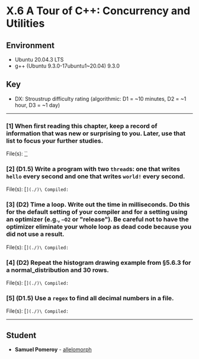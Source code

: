 # X.6 A Tour of C++: Concurrency and Utilities

## Environment
- Ubuntu 20.04.3 LTS
- g++ (Ubuntu 9.3.0-17ubuntu1~20.04) 9.3.0

## Key
- DX: Stroustrup difficulty rating (algorithmic: D1 = ~10 minutes, D2 = ~1 hour, D3 = ~1 day)

---

### \[1\] When first reading this chapter, keep a record of information that was new or surprising to you. Later, use that list to focus your further studies.

File(s): [``](./)

### \[2\] (D1.5) Write a program with two `thread`s: one that writes `hello` every second and one that writes `world!` every second.

File(s): [``](./)\
Compiled: ``

### \[3\] (D2) Time a loop. Write out the time in milliseconds. Do this for the default setting of your compiler and for a setting using an optimizer (e.g., `−O2` or "release"). Be careful not to have the optimizer eliminate your whole loop as dead code because you did not use a result.

File(s): [``](./)\
Compiled: ``

### \[4\] (D2) Repeat the histogram drawing example from §5.6.3 for a normal_distribution and 30 rows.

File(s): [``](./)\
Compiled: ``

### \[5\] (D1.5) Use a `regex` to find all decimal numbers in a file.

File(s): [``](./)\
Compiled: ``

---

## Student
* **Samuel Pomeroy** - [allelomorph](github.com/allelomorph)